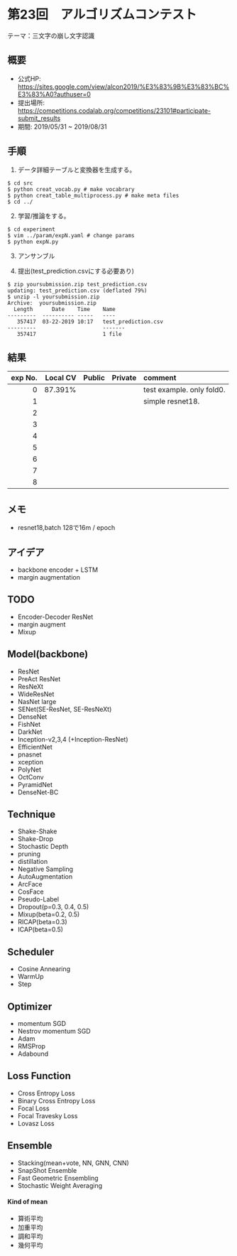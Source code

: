 # 第23回　アルゴリズムコンテスト
テーマ：三文字の崩し文字認識

## 概要
- 公式HP: https://sites.google.com/view/alcon2019/%E3%83%9B%E3%83%BC%E3%83%A0?authuser=0
- 提出場所: https://competitions.codalab.org/competitions/23101#participate-submit_results
- 期間: 2019/05/31 ~ 2019/08/31

## 手順
1. データ詳細テーブルと変換器を生成する。
```
$ cd src
$ python creat_vocab.py # make vocabrary
$ python creat_table_multiprocess.py # make meta files
$ cd ../
```
2. 学習/推論をする。
```
$ cd experiment
$ vim ../param/expN.yaml # change params
$ python expN.py
```

3. アンサンブル

4. 提出(test_prediction.csvにする必要あり)
```
$ zip yoursubmission.zip test_prediction.csv
updating: test_prediction.csv (deflated 79%)
$ unzip -l yoursubmission.zip
Archive:  yoursubmission.zip
  Length      Date    Time    Name
---------  ---------- -----   ----
   357417  03-22-2019 10:17   test_prediction.csv
---------                     -------
   357417                     1 file
```


## 結果
| exp No. | Local CV | Public | Private | comment |
| ------: | -------: | -----: | ------: | :------ |
| 0       |  87.391% |        |         | test example. only fold0. |
| 1       |          |        |         | simple resnet18.  |
| 2       |          |        |         |         |
| 3       |          |        |         |         |
| 4       |          |        |         |         |
| 5       |          |        |         |         |
| 6       |          |        |         |         |
| 7       |          |        |         |         |
| 8       |          |        |         |         |


## メモ
- resnet18,batch 128で16m / epoch



## アイデア
- backbone encoder + LSTM
- margin augmentation

## TODO
- Encoder-Decoder ResNet
- margin augment
- Mixup


## Model(backbone)
- ResNet
- PreAct ResNet
- ResNeXt
- WideResNet
- NasNet large
- SENet(SE-ResNet, SE-ResNeXt)
- DenseNet
- FishNet
- DarkNet
- Inception-v2,3,4 (+Inception-ResNet)
- EfficientNet
- pnasnet
- xception
- PolyNet
- OctConv
- PyramidNet
- DenseNet-BC


## Technique
- Shake-Shake
- Shake-Drop
- Stochastic Depth
- pruning
- distillation
- Negative Sampling
- AutoAugmentation
- ArcFace
- CosFace
- Pseudo-Label
- Dropout(p=0.3, 0.4, 0.5)
- Mixup(beta=0.2, 0.5)
- RICAP(beta=0.3)
- ICAP(beta=0.5)


## Scheduler
- Cosine Annearing
- WarmUp
- Step


## Optimizer
- momentum SGD
- Nestrov momentum SGD
- Adam
- RMSProp
- Adabound


## Loss Function
- Cross Entropy Loss
- Binary Cross Entropy Loss
- Focal Loss
- Focal Travesky Loss
- Lovasz Loss


## Ensemble
- Stacking(mean+vote, NN, GNN, CNN)
- SnapShot Ensemble
- Fast Geometric Ensembling
- Stochastic Weight Averaging


#### Kind of mean
- 算術平均
- 加重平均
- 調和平均
- 幾何平均


